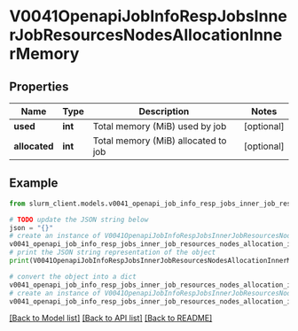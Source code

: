 # V0041OpenapiJobInfoRespJobsInnerJobResourcesNodesAllocationInnerMemory


## Properties

Name | Type | Description | Notes
------------ | ------------- | ------------- | -------------
**used** | **int** | Total memory (MiB) used by job | [optional] 
**allocated** | **int** | Total memory (MiB) allocated to job | [optional] 

## Example

```python
from slurm_client.models.v0041_openapi_job_info_resp_jobs_inner_job_resources_nodes_allocation_inner_memory import V0041OpenapiJobInfoRespJobsInnerJobResourcesNodesAllocationInnerMemory

# TODO update the JSON string below
json = "{}"
# create an instance of V0041OpenapiJobInfoRespJobsInnerJobResourcesNodesAllocationInnerMemory from a JSON string
v0041_openapi_job_info_resp_jobs_inner_job_resources_nodes_allocation_inner_memory_instance = V0041OpenapiJobInfoRespJobsInnerJobResourcesNodesAllocationInnerMemory.from_json(json)
# print the JSON string representation of the object
print(V0041OpenapiJobInfoRespJobsInnerJobResourcesNodesAllocationInnerMemory.to_json())

# convert the object into a dict
v0041_openapi_job_info_resp_jobs_inner_job_resources_nodes_allocation_inner_memory_dict = v0041_openapi_job_info_resp_jobs_inner_job_resources_nodes_allocation_inner_memory_instance.to_dict()
# create an instance of V0041OpenapiJobInfoRespJobsInnerJobResourcesNodesAllocationInnerMemory from a dict
v0041_openapi_job_info_resp_jobs_inner_job_resources_nodes_allocation_inner_memory_from_dict = V0041OpenapiJobInfoRespJobsInnerJobResourcesNodesAllocationInnerMemory.from_dict(v0041_openapi_job_info_resp_jobs_inner_job_resources_nodes_allocation_inner_memory_dict)
```
[[Back to Model list]](../README.md#documentation-for-models) [[Back to API list]](../README.md#documentation-for-api-endpoints) [[Back to README]](../README.md)


